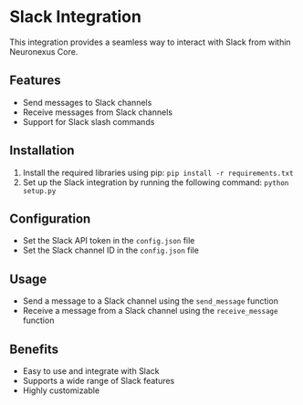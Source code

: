 # Slack Integration

This integration provides a seamless way to interact with Slack from within Neuronexus Core.

## Features

*   Send messages to Slack channels
*   Receive messages from Slack channels
*   Support for Slack slash commands

## Installation

1.  Install the required libraries using pip: `pip install -r requirements.txt`
2.  Set up the Slack integration by running the following command: `python setup.py`

## Configuration

*   Set the Slack API token in the `config.json` file
*   Set the Slack channel ID in the `config.json` file

## Usage

*   Send a message to a Slack channel using the `send_message` function
*   Receive a message from a Slack channel using the `receive_message` function

## Benefits

*   Easy to use and integrate with Slack
*   Supports a wide range of Slack features
*   Highly customizable
